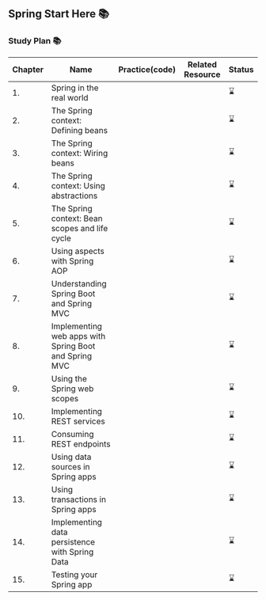 ## Spring Start Here :books:

### Study Plan 📚

|Chapter|Name|Practice(code)|Related Resource|Status|
|--|----|-------|------|---------|
|1.|Spring in the real world | | |⌛|
|2.|The Spring context: Defining beans| | |⌛|
|3.|The Spring context: Wiring beans| | |⌛|
|4.|The Spring context: Using abstractions| | |⌛|
|5.|The Spring context: Bean scopes and life cycle| | |⌛|
|6.|Using aspects with Spring AOP| | |⌛|
|7.|Understanding Spring Boot and Spring MVC| | |⌛|
|8.|Implementing web apps with Spring Boot and Spring MVC| | |⌛|
|9.|Using the Spring web scopes| | |⌛|
|10.|Implementing REST services| | |⌛|
|11.|Consuming REST endpoints| | |⌛|
|12.|Using data sources in Spring apps| | |⌛|
|13.|Using transactions in Spring apps| | |⌛|
|14.|Implementing data persistence with Spring Data| | |⌛|
|15.|Testing your Spring app| | |⌛|
